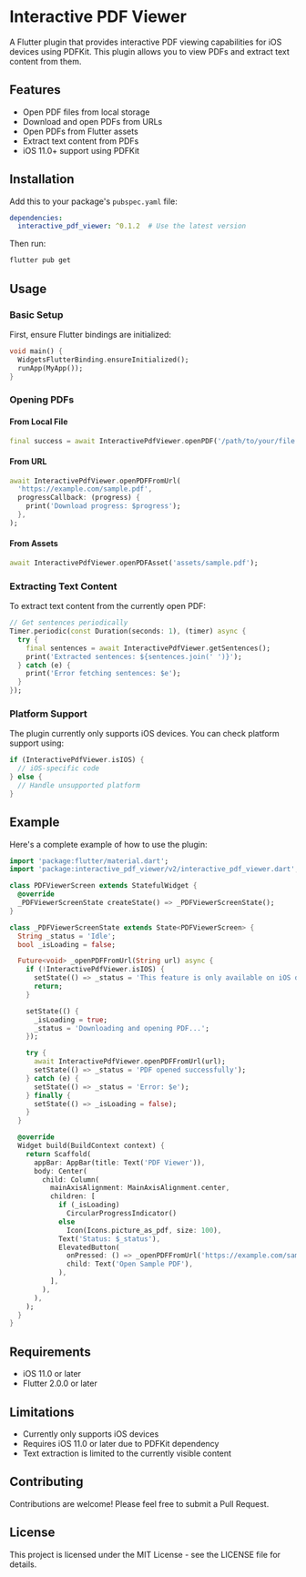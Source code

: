# Interactive PDF Viewer

A Flutter plugin that provides interactive PDF viewing capabilities for iOS devices using PDFKit. This plugin allows you to view PDFs and extract text content from them.

## Features

- Open PDF files from local storage
- Download and open PDFs from URLs
- Open PDFs from Flutter assets
- Extract text content from PDFs
- iOS 11.0+ support using PDFKit

## Installation

Add this to your package's `pubspec.yaml` file:

```yaml
dependencies:
  interactive_pdf_viewer: ^0.1.2  # Use the latest version
```

Then run:
```bash
flutter pub get
```

## Usage

### Basic Setup

First, ensure Flutter bindings are initialized:

```dart
void main() {
  WidgetsFlutterBinding.ensureInitialized();
  runApp(MyApp());
}
```

### Opening PDFs

#### From Local File
```dart
final success = await InteractivePdfViewer.openPDF('/path/to/your/file.pdf');
```

#### From URL
```dart
await InteractivePdfViewer.openPDFFromUrl(
  'https://example.com/sample.pdf',
  progressCallback: (progress) {
    print('Download progress: $progress');
  },
);
```

#### From Assets
```dart
await InteractivePdfViewer.openPDFAsset('assets/sample.pdf');
```

### Extracting Text Content

To extract text content from the currently open PDF:

```dart
// Get sentences periodically
Timer.periodic(const Duration(seconds: 1), (timer) async {
  try {
    final sentences = await InteractivePdfViewer.getSentences();
    print('Extracted sentences: ${sentences.join(' ')}');
  } catch (e) {
    print('Error fetching sentences: $e');
  }
});
```

### Platform Support

The plugin currently only supports iOS devices. You can check platform support using:

```dart
if (InteractivePdfViewer.isIOS) {
  // iOS-specific code
} else {
  // Handle unsupported platform
}
```

## Example

Here's a complete example of how to use the plugin:

```dart
import 'package:flutter/material.dart';
import 'package:interactive_pdf_viewer/v2/interactive_pdf_viewer.dart';

class PDFViewerScreen extends StatefulWidget {
  @override
  _PDFViewerScreenState createState() => _PDFViewerScreenState();
}

class _PDFViewerScreenState extends State<PDFViewerScreen> {
  String _status = 'Idle';
  bool _isLoading = false;

  Future<void> _openPDFFromUrl(String url) async {
    if (!InteractivePdfViewer.isIOS) {
      setState(() => _status = 'This feature is only available on iOS devices');
      return;
    }

    setState(() {
      _isLoading = true;
      _status = 'Downloading and opening PDF...';
    });

    try {
      await InteractivePdfViewer.openPDFFromUrl(url);
      setState(() => _status = 'PDF opened successfully');
    } catch (e) {
      setState(() => _status = 'Error: $e');
    } finally {
      setState(() => _isLoading = false);
    }
  }

  @override
  Widget build(BuildContext context) {
    return Scaffold(
      appBar: AppBar(title: Text('PDF Viewer')),
      body: Center(
        child: Column(
          mainAxisAlignment: MainAxisAlignment.center,
          children: [
            if (_isLoading)
              CircularProgressIndicator()
            else
              Icon(Icons.picture_as_pdf, size: 100),
            Text('Status: $_status'),
            ElevatedButton(
              onPressed: () => _openPDFFromUrl('https://example.com/sample.pdf'),
              child: Text('Open Sample PDF'),
            ),
          ],
        ),
      ),
    );
  }
}
```

## Requirements

- iOS 11.0 or later
- Flutter 2.0.0 or later

## Limitations

- Currently only supports iOS devices
- Requires iOS 11.0 or later due to PDFKit dependency
- Text extraction is limited to the currently visible content

## Contributing

Contributions are welcome! Please feel free to submit a Pull Request.

## License

This project is licensed under the MIT License - see the LICENSE file for details.